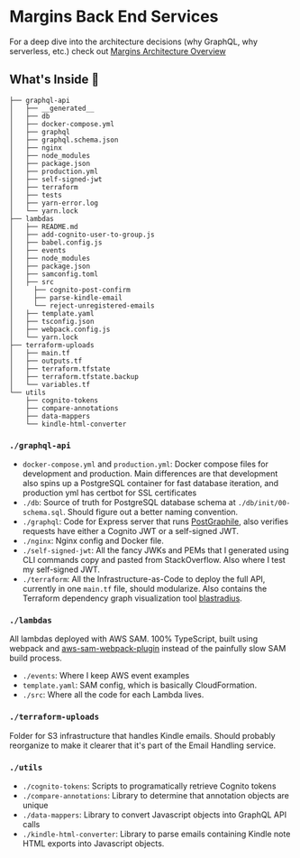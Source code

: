 # Margins Back End Services

For a deep dive into the architecture decisions (why GraphQL, why serverless, etc.) check out [Margins Architecture Overview](https://alexliusiqing.com/portfolio/margins/overview)

## What's Inside 🧐

```text
├── graphql-api
│   ├── __generated__
│   ├── db
│   ├── docker-compose.yml
│   ├── graphql
│   ├── graphql.schema.json
│   ├── nginx
│   ├── node_modules
│   ├── package.json
│   ├── production.yml
│   ├── self-signed-jwt
│   ├── terraform
│   ├── tests
│   ├── yarn-error.log
│   └── yarn.lock
├── lambdas
│   ├── README.md
│   ├── add-cognito-user-to-group.js
│   ├── babel.config.js
│   ├── events
│   ├── node_modules
│   ├── package.json
│   ├── samconfig.toml
│   ├── src
│     ├── cognito-post-confirm
│     ├── parse-kindle-email
│     └── reject-unregistered-emails
│   ├── template.yaml
│   ├── tsconfig.json
│   ├── webpack.config.js
│   └── yarn.lock
├── terraform-uploads
│   ├── main.tf
│   ├── outputs.tf
│   ├── terraform.tfstate
│   ├── terraform.tfstate.backup
│   └── variables.tf
└── utils
    ├── cognito-tokens
    ├── compare-annotations
    ├── data-mappers
    └── kindle-html-converter

```

### `./graphql-api`
- `docker-compose.yml` and `production.yml`: Docker compose files for development and production. Main differences are that development also spins up a PostgreSQL container for fast database iteration, and production yml has certbot for SSL certificates
- `./db`: Source of truth for PostgreSQL database schema at `./db/init/00-schema.sql`. Should figure out a better naming convention.
- `./graphql`: Code for Express server that runs [PostGraphile](http://postgraphile.com/), also verifies requests have either a Cognito JWT or a self-signed JWT.
- `./nginx`: Nginx config and Docker file.
- `./self-signed-jwt`: All the fancy JWKs and PEMs that I generated using CLI commands copy and pasted from StackOverflow. Also where I test my self-signed JWT.
- `./terraform`: All the Infrastructure-as-Code to deploy the full API, currently in one `main.tf` file, should modularize. Also contains the Terraform dependency graph visualization tool [blastradius](https://github.com/28mm/blast-radius).

### `./lambdas`
All lambdas deployed with AWS SAM. 100% TypeScript, built using webpack and [aws-sam-webpack-plugin](https://github.com/graphboss/aws-sam-webpack-plugin) instead of the painfully slow SAM build process.
- `./events`: Where I keep AWS event examples
- `template.yaml`: SAM config, which is basically CloudFormation.
- `./src`: Where all the code for each Lambda lives.

### `./terraform-uploads`
Folder for S3 infrastructure that handles Kindle emails. Should probably reorganize to make it clearer that it's part of the Email Handling service.

### `./utils`
- `./cognito-tokens`: Scripts to programatically retrieve Cognito tokens
- `./compare-annotations`: Library to determine that annotation objects are unique
- `./data-mappers`: Library to convert Javascript objects into GraphQL API calls
- `./kindle-html-converter`: Library to parse emails containing Kindle note HTML exports into Javascript objects.
